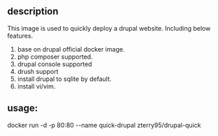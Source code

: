 ## description
This image is used to quickly deploy a drupal website. Including below features.
1. base on drupal official docker image.
2. php composer supported.
3. drupal console supported
4. drush support
5. install drupal to sqlite by default.
6. install vi/vim.


## usage:
docker run -d -p 80:80 --name quick-drupal zterry95/drupal-quick

